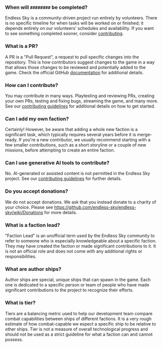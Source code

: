 ### When will `########` be completed?
Endless Sky is a community-driven project run entirely by volunteers. There is no specific timeline for when tasks will be worked on or finished; it depends entirely on our volunteers' schedules and availability. If you want to see something completed sooner, consider [contributing](CONTRIBUTING.md).

### What is a PR?
A PR is a "Pull Request", a request to pull specific changes into the repository. This is how contributors suggest changes to the game in a way that allows those changes to be reviewed and potentially added to the game. Check the official GitHub [documentation](https://docs.github.com/en/pull-requests/collaborating-with-pull-requests/proposing-changes-to-your-work-with-pull-requests/about-pull-requests) for additional details.

### How can I contribute?
You may contribute in many ways. Playtesting and reviewing PRs, creating your own PRs, testing and fixing bugs, streaming the game, and many more. See our [contributing guidelines](CONTRIBUTING.md) for additional details on how to get started. 

### Can I add my own faction?
Certainly! However, be aware that adding a whole new faction is a significant task, which typically requires several years before it is merge-ready. If you're a new contributor, we usually recommend starting with a few smaller contributions, such as a short storyline or a couple of new missions, before attempting to create an entire faction. 

### Can I use generative AI tools to contribute?
No. AI-generated or assisted content is not permitted in the Endless Sky project. See our [contributing guidelines](CONTRIBUTING.md#on-ai-generatedassisted-content) for further details. 

### Do you accept donations?
We do not accept donations. We ask that you instead donate to a charity of your choice. Please see https://github.com/endless-sky/endless-sky/wiki/Donations for more details. 

### What is a faction lead?
"Faction Lead" is an unofficial term used by the Endless Sky community to refer to someone who is especially knowledgeable about a specific faction. They may have created the faction or made significant contributions to it. It is not an official role and does not come with any additional rights or responsibilities. 

### What are author ships?
Author ships are special, unique ships that can spawn in the game. Each one is dedicated to a specific person or team of people who have made significant contributions to the project to recognize their efforts.

### What is tier?
Tiers are a balancing metric used to help our development team compare combat capabilities between ships of different factions. It is a very rough estimate of how combat-capable we expect a specific ship to be relative to other ships. Tier is not a measure of overall technological progress and should not be used as a strict guideline for what a faction can and cannot possess.
